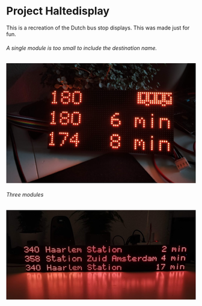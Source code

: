 # Project Haltedisplay

This is a recreation of the Dutch bus stop displays. This was made just for fun. 

###### A single module is too small to include the destination name.
![small display](https://github.com/dustybee/haltedisplay/blob/master/images/display.png "A single LED module")

###### Three modules
![big display](https://github.com/dustybee/haltedisplay/blob/master/images/display-big.png "Three LED modules")
